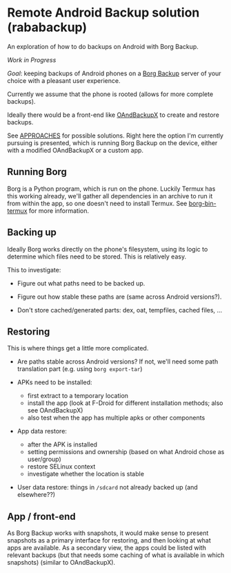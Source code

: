 # Remote Android Backup solution (rababackup)

An exploration of how to do backups on Android with Borg Backup.

_Work in Progress_

_Goal_: keeping backups of Android phones on a [Borg Backup](https://www.borgbackup.org/)
  server of your choice with a pleasant user experience.

Currently we assume that the phone is rooted (allows for more complete backups).

Ideally there would be a front-end like [OAndBackupX](https://github.com/machiav3lli/oandbackupx)
to create and restore backups.

See [APPROACHES](APPROACHES.md) for possible solutions. Right here the option I'm currently
pursuing is presented, which is running Borg Backup on the device, either with a modified
OAndBackupX or a custom app.

## Running Borg

Borg is a Python program, which is run on the phone. Luckily Termux has this working already,
we'll gather all dependencies in an archive to run it from within the app, so one doesn't need
to install Termux. See [borg-bin-termux](borg-bin-termux) for more information.

## Backing up

Ideally Borg works directly on the phone's filesystem, using its logic to determine which files
need to be stored. This is relatively easy.

This to investigate:

- Figure out what paths need to be backed up.

- Figure out how stable these paths are (same across Android versions?).

- Don't store cached/generated parts: dex, oat, tempfiles, cached files, ...


## Restoring

This is where things get a little more complicated.

- Are paths stable across Android versions? If not, we'll need some path translation part
  (e.g. using `borg export-tar`)

- APKs need to be installed:
  - first extract to a temporary location
  - install the app (look at F-Droid for different installation methods; also see OAndBackupX)
  - also test when the app has multiple apks or other components

- App data restore:
  - after the APK is installed
  - setting permissions and ownership (based on what Android chose as user/group)
  - restore SELinux context
  - investigate whether the location is stable

- User data restore: things in `/sdcard` not already backed up (and elsewhere??)


## App / front-end

As Borg Backup works with snapshots, it would make sense to present snapshots as a primary
interface for restoring, and then looking at what apps are available. As a secondary view,
the apps could be listed with relevant backups (but that needs some caching of what is
available in which snapshots) (similar to OAndBackupX).

